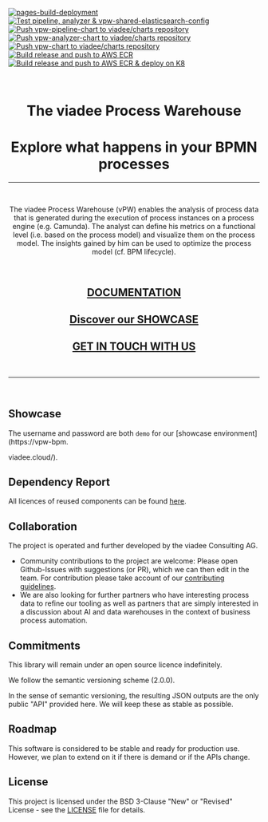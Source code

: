 [![pages-build-deployment](https://github.com/viadee/vPW/actions/workflows/pages/pages-build-deployment/badge.svg?branch=main)](https://github.com/viadee/vPW/actions/workflows/pages/pages-build-deployment)
[![Test pipeline, analyzer & vpw-shared-elasticsearch-config](https://github.com/viadee/vPW/actions/workflows/wf0_test.yml/badge.svg?branch=main)](https://github.com/viadee/vPW/actions/workflows/wf0_test.yml)
[![Push vpw-pipeline-chart to viadee/charts repository](https://github.com/viadee/vPW/actions/workflows/wf3_push-vpw-pipeline-chart.yaml/badge.svg?branch=main)](https://github.com/viadee/vPW/actions/workflows/wf3_push-vpw-pipeline-chart.yaml)
[![Push vpw-analyzer-chart to viadee/charts repository](https://github.com/viadee/vPW/actions/workflows/wf2_push-vpw-analyzer-chart.yaml/badge.svg?branch=main)](https://github.com/viadee/vPW/actions/workflows/wf2_push-vpw-analyzer-chart.yaml)
[![Push vpw-chart to viadee/charts repository](https://github.com/viadee/vPW/actions/workflows/wf4_push-vpw-chart.yaml/badge.svg?branch=main)](https://github.com/viadee/vPW/actions/workflows/wf4_push-vpw-chart.yaml)
[![Build release and push to AWS ECR](https://github.com/viadee/vPW/actions/workflows/wf1_release.yml/badge.svg)](https://github.com/viadee/vPW/actions/workflows/wf1_release.yml)
[![Build release and push to AWS ECR & deploy on K8](https://github.com/viadee/vPW/actions/workflows/wf5_k8-dev-deploy.yaml/badge.svg?branch=dev)](https://github.com/viadee/vPW/actions/workflows/wf5_k8-dev-deploy.yaml)

<br>
<h1 align="center">The viadee Process Warehouse </h1>
<h1 align="center">Explore what happens in your BPMN processes </h1>

____________________________


<br>

<p align="center">
The viadee Process Warehouse (vPW) enables the analysis of process data that is generated during the execution of process instances on a process engine (e.g. Camunda). The analyst can define his metrics on a functional level (i.e. based on the process model) and visualize them on the process model. The insights gained by him can be used to optimize the process model (cf. BPM lifecycle).
</p>

<br>

<h2 align="center"><a href="https://viadee.github.io/vPW/">DOCUMENTATION</a></h2>

<h2 align="center"><a href="https://vpw-bpm.demo.viadee.cloud/">Discover our SHOWCASE</a></h2>

<h2 align="center"><a href="https://www.viadee.de/en/solutions/business-process-management/process-warehouse">GET IN TOUCH WITH US</a></h2>

<br>

________________________________

<br>

## Showcase
The username and password are both `demo` for our [showcase environment](https://vpw-bpm.


viadee.cloud/).

## Dependency Report 
All licences of reused components can be found [here](/docs/MavenSite/index.html). 

## Collaboration

The project is operated and further developed by the viadee Consulting AG.
* Community contributions to the project are welcome: Please open Github-Issues with suggestions (or PR), which we can then edit in the team. For contribution please take account of our [contributing guidelines](/docs/Contributing/Contributing.md).
* We are also looking for further partners who have interesting process data to refine our tooling as well as partners that are simply interested in a discussion about AI and data warehouses in the context of business process automation.

## Commitments

This library will remain under an open source licence indefinitely.

We follow the semantic versioning scheme (2.0.0).

In the sense of semantic versioning, the resulting JSON outputs are the only public "API" provided here. We will keep these as stable as possible.

## Roadmap
This software is considered to be stable and ready for production use.
However, we plan to extend on it if there is demand or if the APIs change.

## License
This project is licensed under the BSD 3-Clause "New" or "Revised" License - see the [LICENSE](LICENSE.md) file for details.
